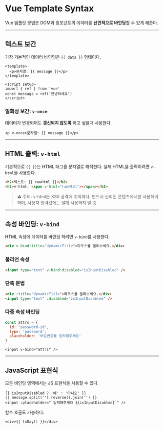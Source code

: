 # Vue Template Syntax
Vue 템플릿 문법은 DOM과 컴포넌트의 데이터를 **선언적으로 바인딩**할 수 있게 해준다.

---

## 텍스트 보간
가장 기본적인 데이터 바인딩은 `{{ data }}` 형태이다.
```vue
<template>
  <p>문자열: {{ message }}</p>
</template>

<script setup>
import { ref } from 'vue'
const message = ref('안녕하세요')
</script>
```

### 일회성 보간: `v-once`
데이터가 변경되어도 **갱신되지 않도록** 하고 싶을때 사용한다.
```vue
<p v-once>문자열: {{ message }}</p>
```

---

## HTML 출력: `v-html`
기본적으로 `{{ }}`는 HTML 태그를 문자열로 해석한다. 실제 HTML을 출력하려면 `v-html`을 사용한다.
```html
<h2>텍스트: {{ rawHtml }}</h2>
<h2>v-html: <span v-html="rawHtml"></span></h2>
```
>⚠️ 주의: v-html은 XSS 공격에 취약하다. 반드시 신뢰된 콘텐츠에서만 사용해야 하며, 사용자 입력값에는 절대 사용하지 말 것.

---

## 속성 바인딩: `v-bind`
HTML 속성에 데이터를 바인딩 하려면 `v-bind`를 사용한다.
```html
<div v-bind:title="dynamicTitle">마우스를 올려보세요.</div>
```
### 불리언 속성
```html
<input type="text" v-bind:disabled="isInputDisabled" />

```
### 단축 문법
```html
<div :title="dynamicTitle">마우스를 올려보세요.</div>
<input type="text" :disabled="isInputDisabled" />
```
### 다중 속성 바인딩
```js
const attrs = {
  id: 'password-id',
  type: 'password',
  placeholder: '비밀번호를 입력해주세요'
}
```
```vue
<input v-bind="attrs" />
```

---

## JavaScript 표현식
모든 바인딩 영역에서는 JS 표현식을 사용할 수 있다.
```vue
{{ isInputDisabled ? '예' : '아니오' }}
{{ message.split('').reverse().join('') }}
<input :placeholder="`입력해주세요 ${isInputDisabled}`" />
```
함수 호출도 가능하다.
```vue
<div>{{ toDay() }}</div>
```
